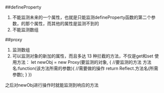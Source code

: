 ##defineProperty
1. 不能监测未来的一个属性，也就是只能监测defineProperty函数的第二个参数，的那个属性，而其他的属性是监测不到的
2. 不能监测数组

##proxy
1. 监测数组
2. 可以监测对象的新加的属性，而且多达 13 种拦截的方法，不仅是get和set
使用方法：
let newObj  = new Proxy(要监测的对象, {
  //要监测的方法
  方法名:function(该方法所需的参数){
    //需要做的操作
    return Reflect.方法名(所需参数);
  }
})

之后对newObj进行操作时就能监测到响应的方法